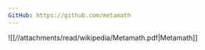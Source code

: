 ```yaml
---
GitHub: https://github.com/metamath
---
```



![[_/_/attachments/read/wikipedia/Metamath.pdf|Metamath]]